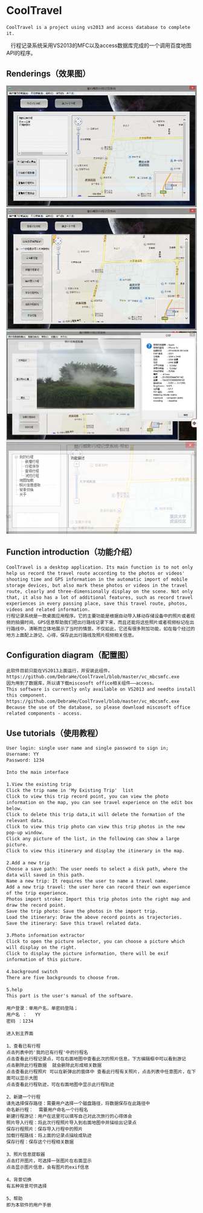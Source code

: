 # CoolTravel
    CoolTravel is a project using vs2013 and access database to complete it.
    行程记录系统采用VS2013的MFC以及access数据库完成的一个调用百度地图API的程序。
## Renderings（效果图）
![](https://github.com/DebraHe/CoolTravel/blob/master/Renderings（效果图）/查看以往行程.png)  
![](https://github.com/DebraHe/CoolTravel/blob/master/Renderings（效果图）/新建一个行程.png) 
![](https://github.com/DebraHe/CoolTravel/blob/master/Renderings（效果图）/照片信息提取器.png) 
![](https://github.com/DebraHe/CoolTravel/blob/master/Renderings（效果图）/帮助.png)
## Function introduction（功能介绍） 
```
CoolTravel is a desktop application. Its main function is to not only help us record the travel route according to the photos or videos' shooting time and GPS information in the automatic import of mobile storage devices, but also mark these photos or videos in the travel route, clearly and three-dimensionally display on the scene. Not only that, it also has a lot of additional features, such as record travel experiences in every passing place, save this travel route, photos, videos and related information.
行程记录系统是一款桌面应用程序。它的主要功能是根据自动导入移动存储设备中的照片或者视频的拍摄时间、GPS信息帮助我们把出行路线记录下来，而且还能将这些照片或者视频标记在出行路线中，清晰而立体地展示了当时的情景。不仅如此，它还有很多附加功能，如在每个经过的地方上面配上游记、心得，保存此出行路线及照片视频相关信息。
```
## Configuration diagram（配置图）
```
此软件目前只能在VS2013上面运行，并安装此组件。
https://github.com/DebraHe/CoolTravel/blob/master/vc_mbcsmfc.exe
因为用到了数据库，所以请下载miscosoft office相关组件——access。
This software is currently only available on VS2013 and needto install this component.
https://github.com/DebraHe/CoolTravel/blob/master/vc_mbcsmfc.exe
Because the use of the database, so please download miscosoft office related components - access.
```
## Use tutorials（使用教程）
```
User login: single user name and single password to sign in;
Username: YY
Password: 1234

Into the main interface

1.View the existing trip
Click the trip name in 'My Existing Trip'  list
Click to view this trip record point, you can view the photo information on the map, you can see travel experience on the edit box below.
Click to delete this trip data,it will delete the formation of the relevant data.
Click to view this trip photo can view this trip photos in the new pop-up window.
Click any picture of the list, in the following can show a large picture.
Click to view this itinerary and display the itinerary in the map.

2.Add a new trip
Choose a save path: The user needs to select a disk path, where the data will saved in this path.
Name a new trip: It requires the user to name a travel name.
Add a new trip travel: the user here can record their own experience of the trip experience.
Photos import stroke: Import this trip photos into the right map and draw the record point.
Save the trip photo: Save the photos in the import trip.
Load the itinerary: Draw the above record points as trajectories.
Save the itinerary: Save this travel related data.

3.Photo information extractor
Click to open the picture selector, you can choose a picture which will display on the right. 
Click to display the picture information, there will be exif information of this picture. 

4.background switch
There are five backgrounds to choose from.

5.help
This part is the user's manual of the software.

用户登录：单用户名，单密码登陆；
用户名 ：   YY
密码 ：1234

进入到主界面

1、查看已有行程 
点击列表中的'我的已有行程'中的行程名
点击查看此行程记录点，可在右面地图中查看此次的照片信息，下方编辑框中可以看到游记
点击删除此行程数据  就会删除此形成相关数据
点击查看此行程照片 可以在新弹出的窗体中 查看此行程有关照片，点击列表中任意图片，在下面可以显示大图
点击查看此行程轨迹，可在右面地图中显示此行程轨迹

2、新建一个行程 
请先选择保存路径：需要用户选择一个磁盘路径，将数据保存在此路径中
命名新行程：  需要用户命名一个行程名
新建行程游记：用户在这里可以填写自己对此次旅行的心得体会
照片导入行程：将此次行程照片导入到右面地图中并描绘出记录点
保存行程照片：保存导入行程中的照片
加载行程路线：将上面的记录点描绘成轨迹
保存行程：保存这个行程相关数据

3、照片信息提取器 
点击打开图片，可选择一张图片在右面显示
点击显示图片信息，会有图片的exif信息

4、背景切换
有五种背景可供选择

5、帮助 
即为本软件的用户手册
```
